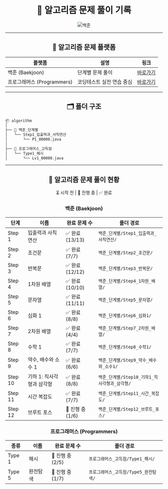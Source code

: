 <div align="center">

# 🧠 알고리즘 문제 풀이 기록

![백준](http://mazandi.herokuapp.com/api?handle=2zzimy&theme=warm)
</div>

---



<div align="center">

## 📌 알고리즘 문제 플랫폼

| 플랫폼                  | 설명             | 링크                                        |
|----------------------|----------------|-------------------------------------------|
| 백준 (Baekjoon)        | 단계별 문제 풀이      | [바로가기](https://www.acmicpc.net/step)      |
| 프로그래머스 (Programmers) | 코딩테스트 실전 연습 중심 | [바로가기](https://school.programmers.co.kr/) |

</div>

---

<div align="center">

## 🗂️ 폴더 구조

</div>

```bash
📦 algorithm
│
├── 📁 백준_단계별
│   └── Step1_입출력과_사칙연산
│       └── P1_00000.java
│
├── 📁 프로그래머스_고득점
│   └── Type1_해시
│       └── Lv1_00000.java
```

---

<div align="center">

## 📖 알고리즘 문제 풀이 현황

⏳ 시작 전 | 🔄 진행 중 | ✅ 완료

### 백준 (Baekjoon)

| 단계      | 이름              | 완료 문제 수       | 폴더 경로                          |
|---------|-----------------|---------------|--------------------------------|
| Step 1  | 입출력과 사칙연산       | ✅ 완료 (13/13)  | `백준_단계별/Step1_입출력과_사칙연산/`      |
| Step 2  | 조건문             | ✅ 완료 (7/7)    | `백준_단계별/Step2_조건문/`            |
| Step 3  | 반복문             | ✅ 완료 (12/12)  | `백준_단계별/Step3_반복문/`            |
| Step 4  | 1차원 배열          | ✅ 완료 (10/10)  | `백준_단계별/Step4_1차원_배열/`         |
| Step 5  | 문자열             | ✅ 완료 (11/11)  | `백준_단계별/Step5_문자열/`            |
| Step 6  | 심화 1            | ✅ 완료 (8/8)    | `백준_단계별/Step6_심화1/`            |
| Step 7  | 2차원 배열          | ✅ 완료 (4/4)    | `백준_단계별/Step7_2차원_배열/`         |
| Step 8  | 수학 1            | ✅ 완료 (7/7)    | `백준_단계별/Step8_수학1/`            |
| Step 9  | 약수, 배수와 소수 1    | ✅ 완료 (6/6)    | `백준_단계별/Step9_약수_배수와_소수1/`     |
| Step 10 | 기하 1: 직사각형과 삼각형 | ✅ 완료 (8/8)    | `백준_단계별/Step10_기하1_직사각형과_삼각형/` |
| Step 11 | 시간 복잡도          | ✅ 완료 (7/7)    | `백준_단계별/Step11_시간_복잡도/`        |
| Step 12 | 브루트 포스          | 🔄 진행 중 (1/6) | `백준_단계별/Step12_브루트_포스/`        |

### 프로그래머스 (Programmers)

| 종류     | 이름   | 완료 문제 수       | 폴더 경로                    |
|--------|------|---------------|--------------------------|
| Type 1 | 해시   | 🔄 진행 중 (2/5) | `프로그래머스_고득점/Type1_해시/`   |
| Type 5 | 완전탐색 | 🔄 진행 중 (1/7) | `프로그래머스_고득점/Type5_완전탐색/` |

</div>